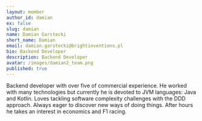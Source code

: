 ```yaml
---
layout: member
author_id: damian
ex: false
slug: damian
name: Damian Garstecki
short_name: Damian
email: damian.garstecki@brightinventions.pl
bio: Backend Developer
description: Backend Developer
avatar: /images/damian2_team.png
published: true
---
```

Backend developer with over five of commercial experience. He worked with many technologies but currently he is devoted to JVM languages: Java and Kotlin. Loves tackling software complexity challenges with the DDD approach. Always eager to discover new ways of doing things. After hours he takes an interest in economics and F1 racing.
